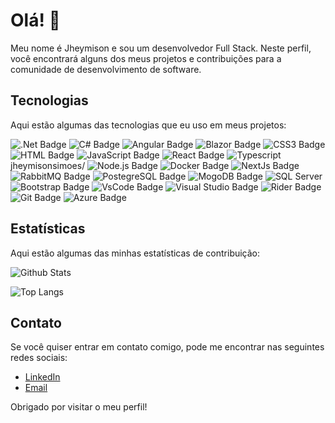 # Olá! 👋

Meu nome é Jheymison e sou um desenvolvedor Full Stack. Neste perfil, você encontrará alguns dos meus projetos e contribuições para a comunidade de desenvolvimento de software.

## Tecnologias

Aqui estão algumas das tecnologias que eu uso em meus projetos:

![.Net Badge](https://img.shields.io/badge/.NET-512BD4?style=for-the-badge&logo=dotnet&logoColor=white)
![C# Badge](https://img.shields.io/badge/C%23-239120?style=for-the-badge&logo=c-sharp&logoColor=white)
![Angular Badge](https://img.shields.io/badge/Angular-DD0031?style=for-the-badge&logo=angular&logoColor=white)
![Blazor Badge](https://img.shields.io/badge/blazor-%2300f.svg?style=for-the-badge&logo=blazor&logoColor=white)
![CSS3 Badge](https://img.shields.io/badge/CSS3-1572B6?style=for-the-badge&logo=css3&logoColor=white)
![HTML Badge](https://img.shields.io/badge/HTML5-E34F26?style=for-the-badge&logo=html5&logoColor=white)
![JavaScript Badge](https://img.shields.io/badge/JavaScript-323330?style=for-the-badge&logo=javascript&logoColor=F7DF1E)
![React Badge](https://img.shields.io/badge/React-20232A?style=for-the-badge&logo=react&logoColor=61DAFB)
![Typescript](https://img.shields.io/badge/TypeScript-007ACC?style=for-the-badge&logo=typescript&logoColor=white)jheymisonsimoes/
![Node.js Badge](https://img.shields.io/badge/Node.js-339933?style=for-the-badge&logo=nodedotjs&logoColor=white)
![Docker Badge](https://img.shields.io/badge/Docker-2CA5E0?style=for-the-badge&logo=docker&logoColor=white)
![NextJs Badge](https://img.shields.io/badge/next.js-000000?style=for-the-badge&logo=nextdotjs&logoColor=white)
![RabbitMQ Badge](https://img.shields.io/badge/rabbitmq-%23FF6600.svg?&style=for-the-badge&logo=rabbitmq&logoColor=white)
![PostegreSQL Badge](https://img.shields.io/badge/PostgreSQL-316192?style=for-the-badge&logo=postgresql&logoColor=white)
![MogoDB Badge](https://img.shields.io/badge/MongoDB-4EA94B?style=for-the-badge&logo=mongodb&logoColor=white)
![SQL Server](https://img.shields.io/badge/Microsoft%20SQL%20Server-CC2927?style=for-the-badge&logo=microsoft%20sql%20server&logoColor=white)
![Bootstrap Badge](https://img.shields.io/badge/Bootstrap-563D7C?style=for-the-badge&logo=bootstrap&logoColor=white)
![VsCode Badge](https://img.shields.io/badge/VSCode-0078D4?style=for-the-badge&logo=visual%20studio%20code&logoColor=white)
![Visual Studio Badge](https://img.shields.io/badge/Visual_Studio-5C2D91?style=for-the-badge&logo=visual%20studio&logoColor=white)
![Rider Badge](https://img.shields.io/badge/Rider-000000?style=for-the-badge&logo=Rider&logoColor=white)
![Git Badge](https://img.shields.io/badge/GitHub-100000?style=for-the-badge&logo=github&logoColor=white)
![Azure Badge](https://img.shields.io/badge/microsoft%20azure-0089D6?style=for-the-badge&logo=microsoft-azure&logoColor=white)

## Estatísticas

Aqui estão algumas das minhas estatísticas de contribuição:

![Github Stats](https://github-readme-stats.vercel.app/api?username=jheymison-simoes&count_private=true&show_icons=true&theme=radical)

![Top Langs](https://github-readme-stats.vercel.app/api/top-langs/?username=jheymison-simoes&theme=radical)

## Contato

Se você quiser entrar em contato comigo, pode me encontrar nas seguintes redes sociais:

- [LinkedIn](https://www.linkedin.com/in/jheymisonsimoes/)
- [Email](jheymis15745@gmail.com)

Obrigado por visitar o meu perfil!
